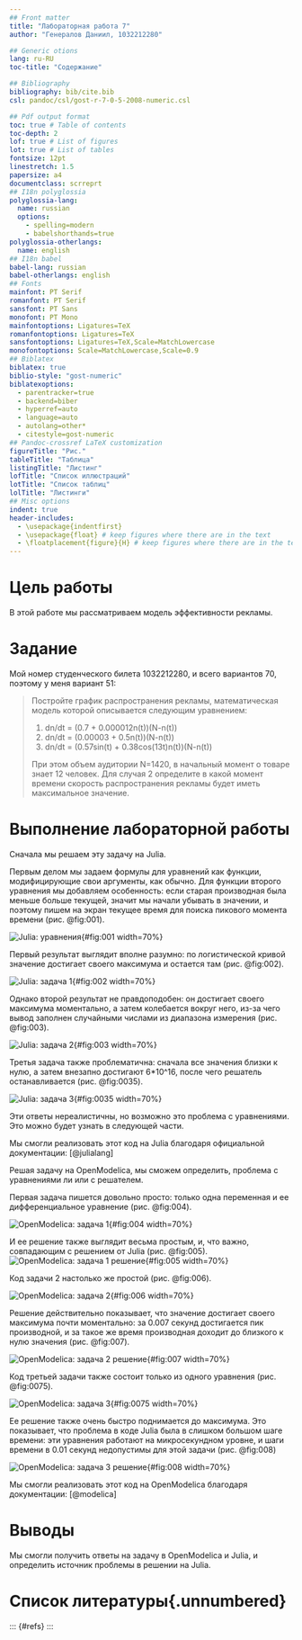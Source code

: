 ```yaml
---
## Front matter
title: "Лабораторная работа 7"
author: "Генералов Даниил, 1032212280"

## Generic otions
lang: ru-RU
toc-title: "Содержание"

## Bibliography
bibliography: bib/cite.bib
csl: pandoc/csl/gost-r-7-0-5-2008-numeric.csl

## Pdf output format
toc: true # Table of contents
toc-depth: 2
lof: true # List of figures
lot: true # List of tables
fontsize: 12pt
linestretch: 1.5
papersize: a4
documentclass: scrreprt
## I18n polyglossia
polyglossia-lang:
  name: russian
  options:
	- spelling=modern
	- babelshorthands=true
polyglossia-otherlangs:
  name: english
## I18n babel
babel-lang: russian
babel-otherlangs: english
## Fonts
mainfont: PT Serif
romanfont: PT Serif
sansfont: PT Sans
monofont: PT Mono
mainfontoptions: Ligatures=TeX
romanfontoptions: Ligatures=TeX
sansfontoptions: Ligatures=TeX,Scale=MatchLowercase
monofontoptions: Scale=MatchLowercase,Scale=0.9
## Biblatex
biblatex: true
biblio-style: "gost-numeric"
biblatexoptions:
  - parentracker=true
  - backend=biber
  - hyperref=auto
  - language=auto
  - autolang=other*
  - citestyle=gost-numeric
## Pandoc-crossref LaTeX customization
figureTitle: "Рис."
tableTitle: "Таблица"
listingTitle: "Листинг"
lofTitle: "Список иллюстраций"
lotTitle: "Список таблиц"
lolTitle: "Листинги"
## Misc options
indent: true
header-includes:
  - \usepackage{indentfirst}
  - \usepackage{float} # keep figures where there are in the text
  - \floatplacement{figure}{H} # keep figures where there are in the text
---
```



# Цель работы

В этой работе мы рассматриваем модель эффективности рекламы.

# Задание

Мой номер студенческого билета 1032212280, и всего вариантов 70, поэтому у меня вариант 51:

> Постройте график распространения рекламы, математическая модель которой описывается следующим уравнением:
> 
> 1. dn/dt = (0.7 + 0.000012n(t))(N-n(t))
> 2. dn/dt = (0.00003 + 0.5n(t))(N-n(t))
> 3. dn/dt = (0.57sin(t) + 0.38cos(13t)n(t))(N-n(t))
> 
> При этом объем аудитории N=1420, в начальный момент о товаре знает 12 человек. Для случая 2 определите в какой момент времени скорость распространения рекламы будет иметь максимальное значение.

# Выполнение лабораторной работы

Сначала мы решаем эту задачу на Julia.

Первым делом мы задаем формулы для уравнений как функции, модифицирующие свои аргументы, как обычно.
Для функции второго уравнения мы добавляем особенность:
если старая производная была меньше больше текущей, значит мы начали убывать в значении, и поэтому пишем на экран текущее время для поиска пикового момента времени (рис. @fig:001).

![Julia: уравнения](image/1.png){#fig:001 width=70%}

Первый результат выглядит вполне разумно: по логистической кривой значение достигает своего максимума и остается там (рис. @fig:002).

![Julia: задача 1](image/2.png){#fig:002 width=70%}

Однако второй результат не правдоподобен: он достигает своего максимума моментально, а затем колебается вокруг него, из-за чего вывод заполнен случайными числами из диапазона измерения (рис. @fig:003).

![Julia: задача 2](image/3.png){#fig:003 width=70%}


Третья задача также проблематична: сначала все значения близки к нулю, а затем внезапно достигают 6*10^16, после чего решатель останавливается
(рис. @fig:0035).

![Julia: задача 3](image/3.5.png){#fig:0035 width=70%}

Эти ответы нереалистичны, но возможно это проблема с уравнениями. Это можно будет узнать в следующей части.

Мы смогли реализовать этот код на Julia благодаря официальной документации: [@julialang]

Решая задачу на OpenModelica, мы сможем определить, проблема с уравнениями ли или с решателем.

Первая задача пишется довольно просто: только одна переменная и ее дифференциальное уравнение (рис. @fig:004).

![OpenModelica: задача 1](image/4.png){#fig:004 width=70%}

И ее решение также выглядит весьма простым, и, что важно, совпадающим с решением от Julia (рис. @fig:005).
![OpenModelica: задача 1 решение](image/5.png){#fig:005 width=70%}


Код задачи 2 настолько же простой (рис. @fig:006).

![OpenModelica: задача 2](image/6.png){#fig:006 width=70%}

Решение действительно показывает, что значение достигает своего максимума почти моментально: за 0.007 секунд достигается пик производной, и за такое же время производная доходит до близкого к нулю значения (рис. @fig:007).

![OpenModelica: задача 2 решение](image/7.png){#fig:007 width=70%}

Код третьей задачи также состоит только из одного уравнения (рис. @fig:0075).

![OpenModelica: задача 3](image/7.5.png){#fig:0075 width=70%}

Ее решение также очень быстро поднимается до максимума.
Это показывает, что проблема в коде Julia была в слишком большом шаге времени:
эти уравнения работают на микросекундном уровне,
и шаги времени в 0.01 секунд недопустимы для этой задачи
(рис. @fig:008)

![OpenModelica: задача 3 решение](image/8.png){#fig:008 width=70%}


Мы смогли реализовать этот код на OpenModelica благодаря документации: [@modelica]


# Выводы

Мы смогли получить ответы на задачу в OpenModelica и Julia,
и определить источник проблемы в решении на Julia.

# Список литературы{.unnumbered}

::: {#refs}
:::
